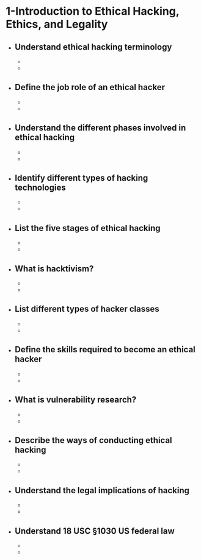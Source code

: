 # 1-Introduction to Ethical Hacking, Ethics, and Legality

- ## Understand ethical hacking terminology
    - 
    - 



- ## Define the job role of an ethical hacker
    - 
    - 



- ## Understand the different phases involved in ethical hacking
    - 
    - 



- ## Identify different types of hacking technologies
    - 
    - 



- ## List the five stages of ethical hacking
    - 
    - 



- ## What is hacktivism?
    - 
    - 



- ## List different types of hacker classes
    - 
    - 



- ## Define the skills required to become an ethical hacker
    - 
    - 



- ## What is vulnerability research?
    - 
    - 



- ## Describe the ways of conducting ethical hacking
    - 
    - 



- ## Understand the legal implications of hacking
    - 
    - 



- ## Understand 18 USC §1030 US federal law
    - 
    - 


